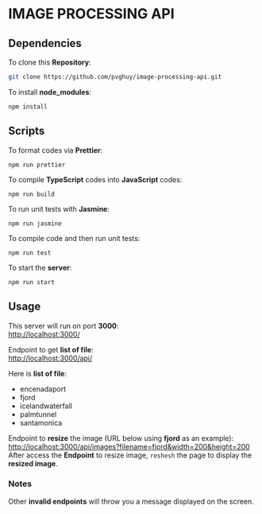 # IMAGE PROCESSING API

## Dependencies
To clone this **Repository**:
``` bash
git clone https://github.com/pvghuy/image-processing-api.git
```
To install **node_modules**:
```
npm install
```

## Scripts
To format codes via **Prettier**:
```
npm run prettier
```
To compile **TypeScript** codes into **JavaScript** codes:
```
npm run build
```
To run unit tests with **Jasmine**:
```
npm run jasmine
```
To compile code and then run unit tests:
```
npm run test
```
To start the **server**:
```
npm run start
```
## Usage

This server will run on port **3000**:  
[http://localhost:3000/](http://localhost:3000/)  
  
Endpoint to get **list of file**:  
[http://localhost:3000/api/](http://localhost:3000/api/)  

Here is **list of file**:
- encenadaport
- fjord
- icelandwaterfall
- palmtunnel
- santamonica
  
Endpoint to **resize** the image (URL below using **fjord** as an example):  
[http://localhost:3000/api/images?filename=fjord&width=200&height=200](http://localhost:3000/api/images?filename=fjord&width=200&height=200)  
After access the **Endpoint** to resize image, `reshesh` the page to display the **resized image**.  
### Notes
Other **invalid endpoints** will throw you a message displayed on the screen.
